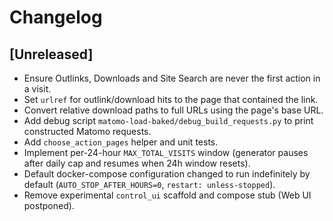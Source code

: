 # Changelog

## [Unreleased]

- Ensure Outlinks, Downloads and Site Search are never the first action in a visit.
- Set `urlref` for outlink/download hits to the page that contained the link.
- Convert relative download paths to full URLs using the page's base URL.
- Add debug script `matomo-load-baked/debug_build_requests.py` to print constructed Matomo requests.
- Add `choose_action_pages` helper and unit tests.
- Implement per-24-hour `MAX_TOTAL_VISITS` window (generator pauses after daily cap and resumes when 24h window resets).
- Default docker-compose configuration changed to run indefinitely by default (`AUTO_STOP_AFTER_HOURS=0`, `restart: unless-stopped`).
- Remove experimental `control_ui` scaffold and compose stub (Web UI postponed).
